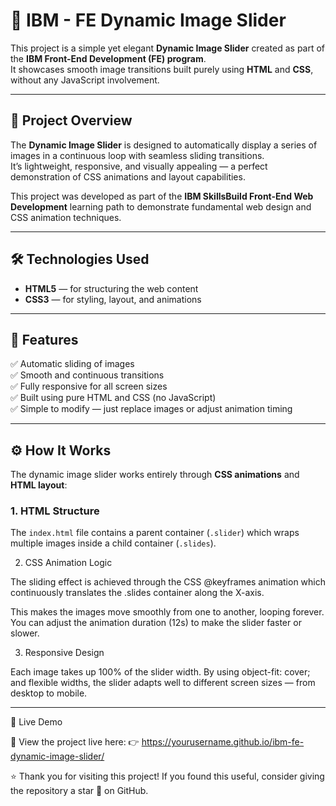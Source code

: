 # 🌈 IBM - FE Dynamic Image Slider

This project is a simple yet elegant **Dynamic Image Slider** created as part of the **IBM Front-End Development (FE) program**.  
It showcases smooth image transitions built purely using **HTML** and **CSS**, without any JavaScript involvement.

---

## 🧠 Project Overview

The **Dynamic Image Slider** is designed to automatically display a series of images in a continuous loop with seamless sliding transitions.  
It’s lightweight, responsive, and visually appealing — a perfect demonstration of CSS animations and layout capabilities.

This project was developed as part of the **IBM SkillsBuild Front-End Web Development** learning path to demonstrate fundamental web design and CSS animation techniques.

---

## 🛠️ Technologies Used

- **HTML5** — for structuring the web content  
- **CSS3** — for styling, layout, and animations  

---

## 🎯 Features

✅ Automatic sliding of images  
✅ Smooth and continuous transitions  
✅ Fully responsive for all screen sizes  
✅ Built using pure HTML and CSS (no JavaScript)  
✅ Simple to modify — just replace images or adjust animation timing  

---

## ⚙️ How It Works

The dynamic image slider works entirely through **CSS animations** and **HTML layout**:

### 1. HTML Structure
The `index.html` file contains a parent container (`.slider`) which wraps multiple images inside a child container (`.slides`).

2. CSS Animation Logic

The sliding effect is achieved through the CSS @keyframes animation which continuously translates the .slides container along the X-axis.

This makes the images move smoothly from one to another, looping forever.
You can adjust the animation duration (12s) to make the slider faster or slower.

3. Responsive Design

Each image takes up 100% of the slider width.
By using object-fit: cover; and flexible widths, the slider adapts well to different screen sizes — from desktop to mobile.


---
🚀 Live Demo

🔗 View the project live here:
👉 https://yourusername.github.io/ibm-fe-dynamic-image-slider/



⭐ Thank you for visiting this project!
If you found this useful, consider giving the repository a star 🌟 on GitHub.
